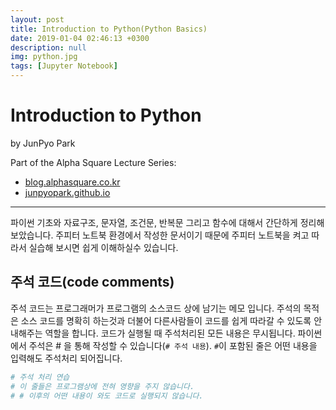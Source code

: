 ```yaml
---
layout: post
title: Introduction to Python(Python Basics)
date: 2019-01-04 02:46:13 +0300
description: null
img: python.jpg
tags: [Jupyter Notebook]
---
```


# Introduction to Python
by JunPyo Park

Part of the Alpha Square Lecture Series:

* [blog.alphasquare.co.kr](http://blog.alphasquare.co.kr)
* [junpyopark.github.io](https://junpyopark.github.io)


---
파이썬 기초와 자료구조, 문자열, 조건문, 반복문 그리고 함수에 대해서 간단하게 정리해 보았습니다. 주피터 노트북 환경에서 작성한 문서이기 때문에 주피터 노트북을 켜고 따라서 실습해 보시면 쉽게 이해하실수 있습니다.

## 주석 코드(code comments)

주석 코드는 프로그래머가 프로그램의 소스코드 상에 남기는 메모 입니다. 주석의 목적은 소스 코드를 명확히 하는것과 더불어 다른사람들이 코드를 쉽게 따라갈 수 있도록 안내해주는 역할을 합니다. 코드가 실행될 때 주석처리된 모든 내용은 무시됩니다. 파이썬에서 주석은 # 을 통해 작성할 수 있습니다(`# 주석 내용`). `#`이 포함된 줄은 어떤 내용을 입력해도 주석처리 되어집니다.

```python
# 주석 처리 연습
# 이 줄들은 프로그램상에 전혀 영향을 주지 않습니다.
# # 이후의 어떤 내용이 와도 코드로 실행되지 않습니다.
```
